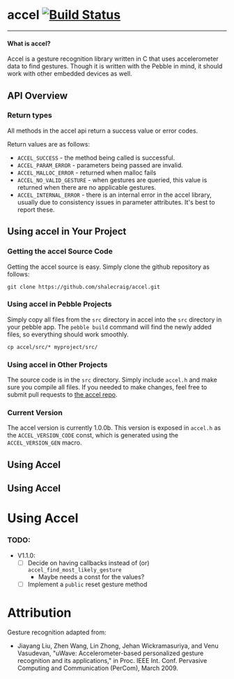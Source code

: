 # accel [![Build Status](https://travis-ci.org/shalecraig/accel.png?branch=master)](https://travis-ci.org/shalecraig/accel)
---

#### What is accel?
Accel is a gesture recognition library written in C that uses accelerometer data to find gestures.
Though it is written with the Pebble in mind, it should work with other embedded devices as well.

## API Overview

### Return types

All methods in the accel api return a success value or error codes.

Return values are as follows:

- `ACCEL_SUCCESS` - the method being called is successful.
- `ACCEL_PARAM_ERROR` - parameters being passed are invalid.
- `ACCEL_MALLOC_ERROR` - returned when malloc fails
- `ACCEL_NO_VALID_GESTURE` - when gestures are queried, this value is returned when there are no applicable gestures.
- `ACCEL_INTERNAL_ERROR` - there is an internal error in the accel library, usually due to consistency issues in parameter attributes. It's best to report these.

## Using accel in Your Project

### Getting the accel Source Code
Getting the accel source is easy. Simply clone the github repository as follows:
```
git clone https://github.com/shalecraig/accel.git
```

### Using accel in Pebble Projects

Simply copy all files from the `src` directory in accel into the `src` directory in your pebble app. The `pebble build` command will find the newly added files, so everything should work smoothly.

```
cp accel/src/* myproject/src/
```

### Using accel in Other Projects

The source code is in the `src` directory. Simply include `accel.h` and make sure you compile all files. If you needed to make changes, feel free to submit pull requests to [the accel repo](https://github.com/shalecraig/accel).


### Current Version

The accel version is currently 1.0.0b.
This version is exposed in `accel.h` as the `ACCEL_VERSION_CODE` const, which is generated using the `ACCEL_VERSION_GEN` macro.


## Using Accel
## Using Accel
# Using Accel

### TODO:

- V1.1.0:
    - [ ] Decide on having callbacks instead of (or) `accel_find_most_likely_gesture`
        - Maybe needs a const for the values?
    - [ ] Implement a `public` reset gesture method

Attribution
=====

Gesture recognition adapted from:
- Jiayang Liu, Zhen Wang, Lin Zhong, Jehan Wickramasuriya, and Venu Vasudevan, "uWave: Accelerometer-based personalized gesture recognition and its applications," in Proc. IEEE Int. Conf. Pervasive Computing and Communication (PerCom), March 2009.
